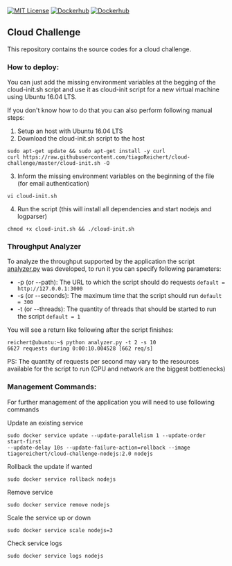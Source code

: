 [![MIT License](http://img.shields.io/badge/license-MIT-green.svg?style=flat)](LICENSE) [![Dockerhub](http://img.shields.io/badge/dockerhub-NodeJS-blue.svg?style=flat)](https://hub.docker.com/r/tiagoreichert/cloud-challenge-nodejs/) [![Dockerhub](http://img.shields.io/badge/dockerhub-LogParser-blue.svg?style=flat)](https://hub.docker.com/r/tiagoreichert/cloud-challenge-logparser/) 

## Cloud Challenge
This repository contains the source codes for a cloud challenge.

### How to deploy:

You can just add the missing environment variables at the begging of the cloud-init.sh
script and use it as cloud-init script for a new virtual machine using Ubuntu 16.04 LTS.

If you don't know how to do that you can also perform following manual steps:

1. Setup an host with Ubuntu 16.04 LTS
2. Download the cloud-init.sh script to the host
```console
sudo apt-get update && sudo apt-get install -y curl
curl https://raw.githubusercontent.com/tiagoReichert/cloud-challenge/master/cloud-init.sh -O
```
3. Inform the missing environment variables on the beginning of the file (for email authentication)
```console
vi cloud-init.sh
```
4. Run the script (this will install all dependencies and start nodejs and logparser)
```console
chmod +x cloud-init.sh && ./cloud-init.sh
```

### Throughput Analyzer
To analyze the throughput supported by the application the script [analyzer.py](throughput/analyzer.py)
was developed, to run it you can specify following parameters:
- -p (or --path): The URL to which the script should do requests `default = http://127.0.0.1:3000`
- -s (or --seconds): The maximum time that the script should run `default = 300`
- -t (or --threads): The quantity of threads that should be started to run the script `default = 1`

You will see a return like following after the script finishes:
```console
reichert@ubuntu:~$ python analyzer.py -t 2 -s 10
6627 requests during 0:00:10.004528 [662 req/s]
```
PS: The quantity of requests per second may vary to the resources available for the script to run (CPU and network are the biggest bottlenecks)
### Management Commands:
For further management of the application you will need to use following commands

Update an existing service
```console
sudo docker service update --update-parallelism 1 --update-order start-first
--update-delay 10s --update-failure-action=rollback --image tiagoreichert/cloud-challenge-nodejs:2.0 nodejs
```
Rollback the update if wanted
```console
sudo docker service rollback nodejs
```
Remove service
```console
sudo docker service remove nodejs
```
Scale the service up or down
```console
sudo docker service scale nodejs=3
```
Check service logs
```console
sudo docker service logs nodejs
```